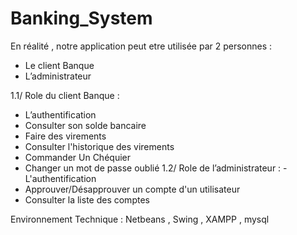 # Banking_System

En réalité , notre application peut etre utilisée par 2 personnes : 
- Le client Banque 
- L’administrateur

1.1/ Role du client Banque : 
- L’authentification 
- Consulter son solde bancaire 
- Faire des virements
- Consulter l'historique des virements 
- Commander Un Chéquier
- Changer un mot de passe oublié 
1.2/ Role de l’administrateur :
-L'authentification 
- Approuver/Désapprouver un compte d'un utilisateur
- Consulter la liste des comptes

Environnement Technique : Netbeans , Swing , XAMPP , mysql
